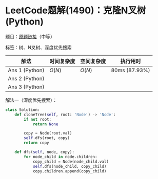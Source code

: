 # LeetCode题解(1490)：克隆N叉树(Python)

题目：[原题链接](https://leetcode-cn.com/problems/clone-n-ary-tree/)（中等）

标签：树、N叉树、深度优先搜索

| 解法           | 时间复杂度 | 空间复杂度 | 执行用时      |
| -------------- | ---------- | ---------- | ------------- |
| Ans 1 (Python) | $O(N)$     | $O(N)$     | 80ms (87.93%) |
| Ans 2 (Python) |            |            |               |
| Ans 3 (Python) |            |            |               |

解法一（深度优先搜索）：

```python
class Solution:
    def cloneTree(self, root: 'Node') -> 'Node':
        if not root:
            return None

        copy = Node(root.val)
        self.dfs(root, copy)
        return copy

    def dfs(self, node, copy):
        for node_child in node.children:
            copy_child = Node(node_child.val)
            self.dfs(node_child, copy_child)
            copy.children.append(copy_child)
```